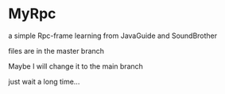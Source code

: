 # MyRpc
a simple Rpc-frame learning from JavaGuide and SoundBrother

files are in the master branch

Maybe I will change it to the main branch

just wait a long time...
